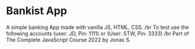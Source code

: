 # Bankist App 
A simple banking App made with vanilla JS, HTML, CSS. /br
To test use the following accounts (user: JD, Pin: 1111) or (User: STW, Pin: 3333) /br
Part of The Complete JavaScript Course 2022 by Jonas S.
